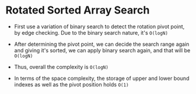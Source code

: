 # Rotated Sorted Array Search

-   First use a variation of binary search to detect the rotation pivot point, by edge checking. Due to the binary search nature, it's `O(logN)`

-   After determining the pivot point, we can decide the search range again and giving it's sorted, we can apply binary search again, and that will be `O(logN)`

-   Thus, overall the complexity is `O(logN)`

-   In terms of the space complexity, the storage of upper and lower bound indexes as well as the pivot position holds `O(1)`
